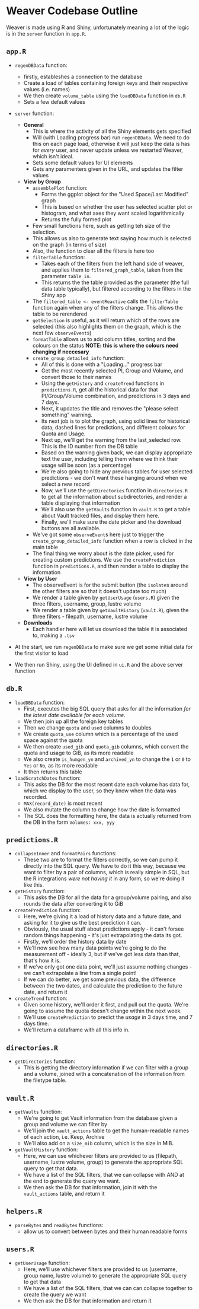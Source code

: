 # Weaver Codebase Outline

Weaver is made using R and Shiny, unfortunately meaning a lot of the logic is in the `server` function in `app.R`.

## `app.R`
- `regenDBData` function:
    - firstly, estableshes a connection to the database
    - Create a load of tables containing foreign keys and their respective values (i.e. names)
    - We then create `volume_table` using the `loadDBData` function in `db.R`
    - Sets a few default values

- `server` function:
    - **General**
        - This is where the activity of all the Shiny elements gets specified
        - Will (with Loading progress bar) run `regenDBData`. We need to do this on each page load, otherwise it will just keep the data is has for *every* user, and never update unless we restarted Weaver, which isn't ideal.
        - Sets some default values for UI elements
        - Gets any paramenters given in the URL, and updates the filter values
    - **View by Group**
        - `assemblePlot` function:
            - Forms the ggplot object for the "Used Space/Last Modified" graph
            - This is based on whether the user has selected scatter plot or histogram, and what axes they want scaled logarithmically
            - Returns the fully formed plot
        - Few small functions here, such as getting teh size of the selection.
        - This allows us also to generate text saying how much is selected on the graph (in terms of size)
        - Also, the function to clear all the filters is here too
        - `filterTable` function:
            - Takes each of the filters from the left hand side of weaver, and applies them to `filtered_graph_table`, taken from the parameter `table_in`.
            - This returns the the table provided as the parameter (the full data table typically), but filtered according to the filters in the Shiny app
        - The `filtered_table <- eventReactive` calls the `filterTable` function again when any of the filters change. This allows the table to be rerendered
        - `getSelection` is useful, as it will return which of the rows are selected (this also highlights them on the graph, which is the next few `observeEvent`s)
        - `formatTable` allows us to add column titles, sorting and the colours on the status **NOTE: this is where the colours need changing if neccesary**
        - `create_group_detailed_info` function:
            - All of this is done with a "Loading..." progress bar
            - Get the most recently selected PI, Group and Volume, and convert those to their names
            - Using the `getHistory` and `createTrend` functions in `predictions.R`, get all the historical data for that PI/Group/Volume combination, and predictions in 3 days and 7 days.
            - Next, it updates the title and removes the "please select something" warning.
            - Its next job is to plot the graph, using solid lines for historical data, dashed lines for predictions, and different colours for Quota and Usage.
            - Next up, we'll get the warning from the last_selected row. This is the ID number from the DB table
            - Based on the warning given back, we can display appropriate text the user, including telling them where we think their usage will be soon (as a percentage)
            - We're also going to hide any previous tables for user selected predictions - we don't want these hanging around when we select a new record
            - Now, we'll use the `getDirectories` function in `directories.R` to get all the information about subdirectories, and render a table displaying that information
            - We'll also use the `getVaults` function in `vault.R` to get a table about Vault tracked files, and display them here.
            - Finally, we'll make sure the date picker and the download buttons are all available.
        - We've got some `observeEvent`s here just to trigger the `create_group_detailed_info` function when a row is clicked in the main table
        - The final thing we worry about is the date picker, used for creating custom predictions. We use the `createPrediction` function in `predictions.R`, and then render a table to display the information
    - **View by User**
        - The observeEvent is for the submit button (the `isolate`s around the other filters are so that it doesn't update too much)
        - We render a table given by `getUserUsage` (`users.R`) given the three filters, username, group, lustre volume
        - We render a table given by `getVaultHistory` (`vault.R`), given the three filters - filepath, username, lustre volume
    - **Downloads**
        - Each handler here will let us download the table it is associated to, making a `.tsv`
- At the start, we run `regenDBData` to make sure we get some initial data for the first visitor to load
- We then run Shiny, using the UI defined in `ui.R` and the above server function
 
## `db.R`
- `loadDBData` function:
    - First, executes the big SQL query that asks for all the information *for the latest date available for each volume*.
    - We then join up all the foreign key tables
    - Then we change `quota` and `used` columns to doubles
    - We create `quota_use` column which is a percentage of the used space against the quota
    - We then create `used_gib` and `quota_gib` columns, which convert the quota and usage to GiB, as its more readable
    - We also create `is_humgen_yn` and `archived_yn` to change the `1` or `0` to `Yes` or `No`, as its more readable
    - It then returns this table
- `loadScratchDates` function:
    - This asks the DB for the most recent date each volume has data for, which we display to the user, so they know when the data was recorded.
    - `MAX(record_date)` is most recent
    - We also mutate the column to change how the date is formatted
    - The SQL does the formatting here, the data is actually returned from the DB in the form `Volumes: xxx, yyy`

## `predictions.R`
- `collapseInner` and `formatPairs` functions:
    - These two are to format the filters correctly, so we can pump it directly into the SQL query. We have to do it this way, because we want to filter by a pair of columns, which is really simple in SQL, but the R integrations *were not having it* in any form, so we're doing it like this.
- `getHistory` function:
    - This asks the DB for all the data for a group/volume pairing, and also rounds the data after converting it to GiB
- `createPrediction` function:
    - Here, we're giving it a load of history data and a future date, and asking for it to give us the best prediction it can.
    - Obviously, the usual stuff about predictions apply - it can't forsee random things happening - it's just extrapolating the data its got.
    - Firstly, we'll order the history data by date
    - We'll now see how many data points we're going to do the measurement off - ideally 3, but if we've got less data than that, that's how it is.
    - If we've only got one data point, we'll just assume nothing changes - we can't extrapolate a line from a single point!
    - If we can do better, we get some previous data, the difference between the two dates, and calculate the prediction to the future date, and return it
- `createTrend` function:
    - Given some history, we'll order it first, and pull out the quota. We're going to assume the quota doesn't change within the next week.
    - We'll use `createPrediction` to predict the *usage* in 3 days time, and 7 days time.
    - We'll return a dataframe with all this info in.

## `directories.R`
- `getDirectories` function:
    - This is getting the directory information if we can filter with a group and a volume, joined with a concatenation of the information from the filetype table.

## `vault.R`
- `getVaults` function:
    - We're going to get Vault information from the database given a group and volume we can filter by
    - We'll join the `vault_actions` table to get the human-readable names of each action, i.e. Keep, Archive
    - We'll also add on a `size_mib` column, which is the size in MiB.
- `getVaultHistory` function:
    - Here, we can use whichever filters are provided to us (filepath, username, lustre volume, group) to generate the appropriate SQL query to get that data.
    - We have a list of the SQL filters, that we can collapse with AND at the end to generate the query we want.
    - We then ask the DB for that information, join it with the `vault_actions` table, and return it

## `helpers.R`
- `parseBytes` and `readBytes` functions:
    - allow us to convert between bytes and their human readable forms

## `users.R`
- `getUserUsage` function:
    - Here, we'll use whichever filters are provided to us (username, group name, lustre volume) to generate the appropriate SQL query to get that data
    - We have a list of the SQL filters, that we can can collapse together to create the query we want
    - We then ask the DB for that information and return it